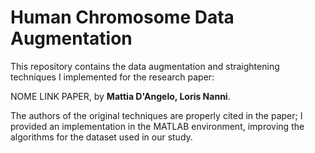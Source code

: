 # Human Chromosome Data Augmentation

This repository contains the data augmentation and straightening techniques I implemented for the research paper:

NOME LINK PAPER, by **Mattia D'Angelo, Loris Nanni**.

The authors of the original techniques are properly cited in the paper; I provided an implementation in the MATLAB environment, improving the algorithms for the dataset used in our study.
